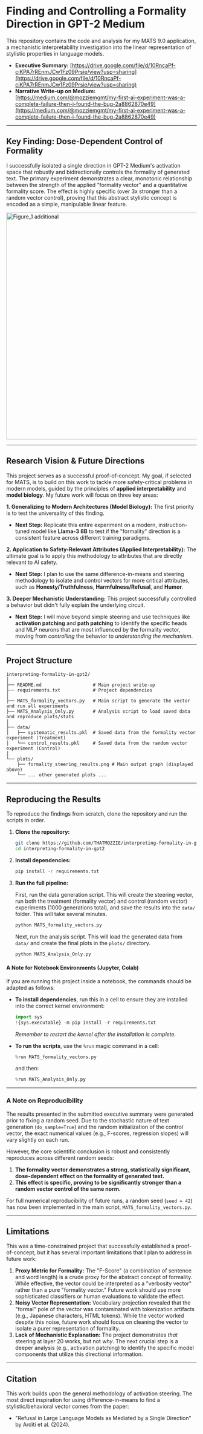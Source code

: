 # **Finding and Controlling a Formality Direction in GPT-2 Medium**

This repository contains the code and analysis for my MATS 9.0 application, a mechanistic interpretability investigation into the linear representation of stylistic properties in language models.

*   **Executive Summary:** [https://drive.google.com/file/d/10RncaPf-ciKPA7rREnmJCw1Fz09Prsie/view?usp=sharing](https://drive.google.com/file/d/10RncaPf-ciKPA7rREnmJCw1Fz09Prsie/view?usp=sharing)
*   **Narrative Write-up on Medium:** [https://medium.com/@mozziemgmt/my-first-ai-experiment-was-a-complete-failure-then-i-found-the-bug-2a8862870e49](https://medium.com/@mozziemgmt/my-first-ai-experiment-was-a-complete-failure-then-i-found-the-bug-2a8862870e49)

---

## Key Finding: Dose-Dependent Control of Formality

I successfully isolated a single direction in GPT-2 Medium's activation space that robustly and bidirectionally controls the formality of generated text. The primary experiment demonstrates a clear, monotonic relationship between the strength of the applied "formality vector" and a quantitative formality score. The effect is highly specific (over 3x stronger than a random vector control), proving that this abstract stylistic concept is encoded as a simple, manipulable linear feature.

<img width="1000" height="600" alt="Figure_1 additional" src="https://github.com/user-attachments/assets/20a7c0e7-15b7-42dd-82cb-d1b71be691e6" />

---

## Research Vision & Future Directions

This project serves as a successful proof-of-concept. My goal, if selected for MATS, is to build on this work to tackle more safety-critical problems in modern models, guided by the principles of **applied interpretability** and **model biology**. My future work will focus on three key areas:

**1. Generalizing to Modern Architectures (Model Biology):**
The first priority is to test the universality of this finding.
*   **Next Step:** Replicate this entire experiment on a modern, instruction-tuned model like **Llama-3 8B** to test if the "formality" direction is a consistent feature across different training paradigms.

**2. Application to Safety-Relevant Attributes (Applied Interpretability):**
The ultimate goal is to apply this methodology to attributes that are directly relevant to AI safety.
*   **Next Step:** I plan to use the same difference-in-means and steering methodology to isolate and control vectors for more critical attributes, such as **Honesty/Truthfulness**, **Harmfulness/Refusal**, and **Humor**.

**3. Deeper Mechanistic Understanding:**
This project successfully controlled a behavior but didn't fully explain the underlying circuit.
*   **Next Step:** I will move beyond simple steering and use techniques like **activation patching** and **path patching** to identify the specific heads and MLP neurons that are most influenced by the formality vector, moving from *controlling* the behavior to *understanding the mechanism*.

---

## Project Structure
```
interpreting-formality-in-gpt2/
│
├── README.md                   # Main project write-up
├── requirements.txt            # Project dependencies
│
├── MATS_formality_vectors.py   # Main script to generate the vector and run all experiments
├── MATS_Analysis_Only.py       # Analysis script to load saved data and reproduce plots/stats
│
├── data/
│   ├── systematic_results.pkl  # Saved data from the formality vector experiment (Treatment)
│   └── control_results.pkl     # Saved data from the random vector experiment (Control)
│
└── plots/
    ├── formality_steering_results.png # Main output graph (displayed above)
    └── ... other generated plots ...
```

---

## Reproducing the Results

To reproduce the findings from scratch, clone the repository and run the scripts in order.

1.  **Clone the repository:**
    ```bash
    git clone https://github.com/THATMOZZIE/interpreting-formality-in-gpt2.git
    cd interpreting-formality-in-gpt2
    ```

2.  **Install dependencies:**
    ```bash
    pip install -r requirements.txt
    ```

3.  **Run the full pipeline:**

    First, run the data generation script. This will create the steering vector, run both the treatment (formality vector) and control (random vector) experiments (1000 generations total), and save the results into the `data/` folder. This will take several minutes.
    ```bash
    python MATS_formality_vectors.py
    ```
    Next, run the analysis script. This will load the generated data from `data/` and create the final plots in the `plots/` directory.
    ```bash
    python MATS_Analysis_Only.py
    ```
    
#### A Note for Notebook Environments (Jupyter, Colab)

If you are running this project inside a notebook, the commands should be adapted as follows:

*   **To install dependencies**, run this in a cell to ensure they are installed into the correct kernel environment:
    ```python
    import sys
    !{sys.executable} -m pip install -r requirements.txt
    ```
    *Remember to restart the kernel after the installation is complete.*

*   **To run the scripts**, use the `%run` magic command in a cell:
    ```python
    %run MATS_formality_vectors.py
    ```
    and then:
    ```python
    %run MATS_Analysis_Only.py
    ```

---

### A Note on Reproducibility

The results presented in the submitted executive summary were generated prior to fixing a random seed. Due to the stochastic nature of text generation (`do_sample=True`) and the random initialization of the control vector, the exact numerical values (e.g., F-scores, regression slopes) will vary slightly on each run.

However, the core scientific conclusion is robust and consistently reproduces across different random seeds:

1.  **The formality vector demonstrates a strong, statistically significant, dose-dependent effect on the formality of generated text.**
2.  **This effect is specific, proving to be significantly stronger than a random vector control of the same norm.**

For full numerical reproducibility of future runs, a random seed (`seed = 42`) has now been implemented in the main script, `MATS_formality_vectors.py`.


---

## Limitations

This was a time-constrained project that successfully established a proof-of-concept, but it has several important limitations that I plan to address in future work:

1.  **Proxy Metric for Formality:** The "F-Score" (a combination of sentence and word length) is a crude proxy for the abstract concept of formality. While effective, the vector could be interpreted as a "verbosity vector" rather than a pure "formality vector." Future work should use more sophisticated classifiers or human evaluations to validate the effect.
2.  **Noisy Vector Representation:** Vocabulary projection revealed that the "formal" pole of the vector was contaminated with tokenization artifacts (e.g., Japanese characters, HTML tokens). While the vector worked despite this noise, future work should focus on cleaning the vector to isolate a purer representation of formality.
3.  **Lack of Mechanistic Explanation:** The project demonstrates *that* steering at layer 20 works, but not *why*. The next crucial step is a deeper analysis (e.g., activation patching) to identify the specific model components that utilize this directional information.

---

## Citation

This work builds upon the general methodology of activation steering. The most direct inspiration for using difference-in-means to find a stylistic/behavioral vector comes from the paper:

*   "Refusal in Large Language Models as Mediated by a Single Direction" by Arditi et al. (2024).
